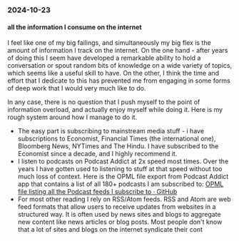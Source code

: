 ### 2024-10-23

#### all the information I consume on the internet
I feel like one of my big failings, and simultaneously my big flex is the amount of information I track on the internet. On the one hand - after years of doing this I seem have developed a remarkable ability to hold a conversation or spout random bits of knowledge on a wide variety of topics, which seems like a useful skill to have. On the other, I think the time and effort that I dedicate to this has prevented me from engaging in some forms of deep work that I would very much like to do. 

In any case, there is no question that I push myself to the point of information overload, and actually enjoy myself while doing it. Here is my rough system around how I manage to do it.

- The easy part is subscribing to mainstream media stuff - i have subscriptions to Economist, Financial Times (the international one), Bloomberg News, NYTimes and The Hindu. I have subscribed to the Economist since a decade, and  I highly recommend it.
- I listen to podcasts on Podcast Addict at 2x speed most times. Over the years I have gotten used to listening to stuff at that speed without too much loss of context. Here is the OPML file export from Podcast Addict app that contains a list of all 180+ podcasts I am subscribed to: [OPML file listing all the Podcast feeds I subscribe to · GitHub](https://gist.github.com/deepakjois/6542597f19e67a6737a4d279c8261fb2)
- For most other reading I rely on RSS/Atom feeds. RSS and Atom are web feed formats that allow users to receive updates from websites in a structured way. It is often used by news sites and blogs to aggregate new content like news articles or blog posts. Most people don't know that a lot of sites and blogs on the internet syndicate their cont




